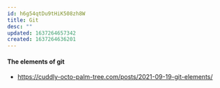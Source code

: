 ```yaml
---
id: h6g54qtDu9tHiK508zh8W
title: Git
desc: ""
updated: 1637264657342
created: 1637264636201
---
```


#### The elements of git

- https://cuddly-octo-palm-tree.com/posts/2021-09-19-git-elements/
